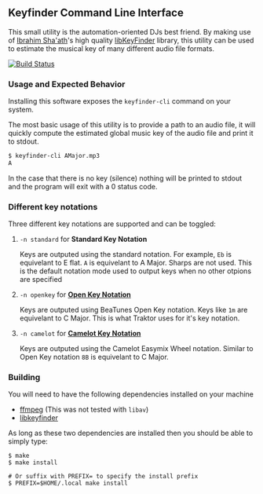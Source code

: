 ## Keyfinder Command Line Interface

This small utility is the automation-oriented DJs best friend. By making use of
[Ibrahim Sha'ath](http://www.ibrahimshaath.co.uk/)'s high quality
[libKeyFinder](https://github.com/ibsh/libKeyFinder/) library, this utility can
be used to estimate the musical key of many different audio file formats.

[![Build Status](https://travis-ci.org/EvanPurkhiser/keyfinder-cli.svg?branch=master)](https://travis-ci.org/EvanPurkhiser/keyfinder-cli)

### Usage and Expected Behavior

Installing this software exposes the `keyfinder-cli` command on your system.

The most basic usage of this utility is to provide a path to an audio file, it
will quickly compute the estimated global music key of the audio file and print
it to stdout.

```sh
$ keyfinder-cli AMajor.mp3
A
```

In the case that there is no key (silence) nothing will be printed to stdout
and the program will exit with a 0 status code.

### Different key notations

Three different key notations are supported and can be toggled:

 1. `-n standard` for **Standard Key Notation**

    Keys are outputed using the standard notation.  For example, `Eb` is
    equivelant to E flat. `A` is equivelant to A Major.  Sharps are not used.
    This is the default notation mode used to output keys when no other otpions
    are specified

 2. `-n openkey` for [**Open Key Notation**](https://www.beatunes.com/en/open-key-notation.html)

     Keys are outputed using BeaTunes Open Key notation. Keys like `1m` are
     equivelant to C Major. This is what Traktor uses for it's key notation.

 3. `-n camelot` for [**Camelot Key Notation**](http://www.mixedinkey.com/HowTo)

    Keys are outputed using the Camelot Easymix Wheel notation.  Similar to
    Open Key notation `8B` is equivelant to C Major.

### Building

You will need to have the following dependencies installed on your machine

 * [ffmpeg](https://www.ffmpeg.org/) (This was not tested with `libav`)
 * [libkeyfinder](https://github.com/ibsh/libKeyFinder/)

As long as these two dependencies are installed then you should be able to
simply type:

```
$ make
$ make install

# Or suffix with PREFIX= to specify the install prefix
$ PREFIX=$HOME/.local make install
```
